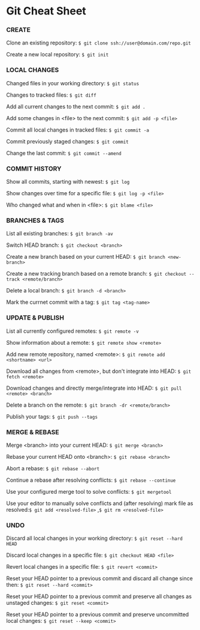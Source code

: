 # Git Cheat Sheet

### CREATE

Clone an existing repository: `$ git clone ssh://user@domain.com/repo.git`

Create a new local repository: `$ git init`

### LOCAL CHANGES

Changed files in your working directory: `$ git status`

Changes to tracked files: `$ git diff`

Add all current changes to the next commit: `$ git add .`

Add some changes in \<file> to the next commit: `$ git add -p <file>`

Commit all local changes in tracked files: `$ git commit -a`

Commit previously staged changes: `$ git commit`

Change the last commit: `$ git commit --amend`

### COMMIT HISTORY

Show all commits, starting with newest: `$ git log`

Show changes over time for a specific file: `$ git log -p <file>`

Who changed what and when in \<file>: `$ git blame <file>`

### BRANCHES & TAGS

List all existing branches: `$ git branch -av`

Switch HEAD branch: `$ git checkout <branch>`

Create a new branch based on your current HEAD: `$ git branch <new-branch>`

Create a new tracking branch based on a remote branch: `$ git checkout --track <remote/branch>`

Delete a local branch: `$ git branch -d <branch>`

Mark the currnet commit with a tag: `$ git tag <tag-name>`

### UPDATE & PUBLISH

List all currently configured remotes: `$ git remote -v`

Show information about a remote: `$ git remote show <remote>`

Add new remote repository, named \<remote>: `$ git remote add <shortname> <url>`

Download all changes from \<remote>, but don't integrate into HEAD: `$ git fetch <remote>`

Download changes and directly merge/integrate into HEAD: `$ git pull <remote> <branch>`

Delete a branch on the remote: `$ git branch -dr <remote/branch>`

Publish your tags: `$ git push --tags`

### MERGE & REBASE

Merge \<branch> into your current HEAD: `$ git merge <branch>`

Rebase your current HEAD onto \<branch>: `$ git rebase <branch>`

Abort a rebase: `$ git rebase --abort`

Continue a rebase after resolving conflicts: `$ git rebase --continue`

Use your configured merge tool to solve conflicts: `$ git mergetool`

Use your editor to manually solve conflicts and (after resolving) mark file as resolved:`$ git add <resolved-file>` ,`$ git rm <resolved-file>`

### UNDO

Discard all local changes in your working directory: `$ git reset --hard HEAD`

Discard local changes in a specific file: `$ git checkout HEAD <file>`

Revert local changes in a specific file: `$ git revert <commit>`

Reset your HEAD pointer to a previous commit and discard all change since then: `$ git reset --hard <commit>`

Reset your HEAD pointer to a previous commit and preserve all changes as unstaged changes: `$ git reset <commit>`

Reset your HEAD pointer to a previous commit and preserve uncommitted local changes: `$ git reset --keep <commit>`